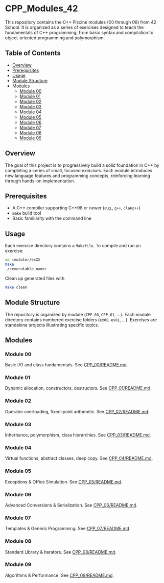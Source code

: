 # CPP_Modules_42

This repository contains the C++ Piscine modules (00 through 09) from 42 School. It is organized as a series of exercises designed to teach the fundamentals of C++ programming, from basic syntax and compilation to object-oriented programming and polymorphism.

## Table of Contents

- [Overview](#overview)
- [Prerequisites](#prerequisites)
- [Usage](#usage)
- [Module Structure](#module-structure)
- [Modules](#modules)
  - [Module 00](#module-00)
  - [Module 01](#module-01)
  - [Module 02](#module-02)
  - [Module 03](#module-03)
  - [Module 04](#module-04)
  - [Module 05](#module-05)
  - [Module 06](#module-06)
  - [Module 07](#module-07)
  - [Module 08](#module-08)
  - [Module 09](#module-09)

## Overview

The goal of this project is to progressively build a solid foundation in C++ by completing a series of small, focused exercises. Each module introduces new language features and programming concepts, reinforcing learning through hands-on implementation.

## Prerequisites

- A C++ compiler supporting C++98 or newer (e.g., `g++`, `clang++`)
- `make` build tool
- Basic familiarity with the command line

## Usage

Each exercise directory contains a `Makefile`. To compile and run an exercise:

```bash
cd <module>/exXX
make
./<executable_name>
```

Clean up generated files with:

```bash
make clean
```

## Module Structure

The repository is organized by module (`CPP_00`, `CPP_01`, ...). Each module directory contains numbered exercise folders (`ex00`, `ex01`, ...). Exercises are standalone projects illustrating specific topics.

## Modules

### Module 00

Basic I/O and class fundamentals.
See [CPP_00/README.md](CPP_00/README.md).

### Module 01

Dynamic allocation, constructors, destructors.
See [CPP_01/README.md](CPP_01/README.md).

### Module 02

Operator overloading, fixed-point arithmetic.
See [CPP_02/README.md](CPP_02/README.md).

### Module 03

Inheritance, polymorphism, class hierarchies.
See [CPP_03/README.md](CPP_03/README.md).

### Module 04

Virtual functions, abstract classes, deep copy.
See [CPP_04/README.md](CPP_04/README.md).

### Module 05

Exceptions & Office Simulation.
See [CPP_05/README.md](CPP_05/README.md).

### Module 06

Advanced Conversions & Serialization.
See [CPP_06/README.md](CPP_06/README.md).

### Module 07

Templates & Generic Programming.
See [CPP_07/README.md](CPP_07/README.md).

### Module 08

Standard Library & Iterators.
See [CPP_08/README.md](CPP_08/README.md).

### Module 09

Algorithms & Performance.
See [CPP_09/README.md](CPP_09/README.md).
